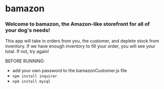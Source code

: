 # bamazon

### Welcome to bamazon, the Amazon-like storefront for all of your dog's needs!

This app will take in orders from you, the customer, and deplete stock from inventory.  If we have enough inventory to fill your order, you will see your total.  If not, try again!

BEFORE RUNNING:
- add your own password to the bamazonCustomer.js file
- `npm install inquirer`
- `npm install mysql`
